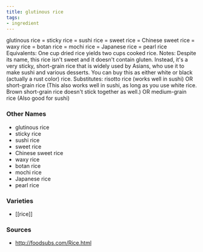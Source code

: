 ```yaml
---
title: glutinous rice
tags:
- ingredient
---
```

glutinous rice = sticky rice = sushi rice = sweet rice = Chinese sweet rice = waxy rice = botan rice = mochi rice = Japanese rice = pearl rice Equivalents: One cup dried rice yields two cups cooked rice. Notes: Despite its name, this rice isn't sweet and it doesn't contain gluten. Instead, it's a very sticky, short-grain rice that is widely used by Asians, who use it to make sushi and various desserts. You can buy this as either white or black (actually a rust color) rice. Substitutes: risotto rice (works well in sushi) OR short-grain rice (This also works well in sushi, as long as you use white rice. Brown short-grain rice doesn't stick together as well.) OR medium-grain rice (Also good for sushi)

### Other Names

* glutinous rice
* sticky rice
* sushi rice
* sweet rice
* Chinese sweet rice
* waxy rice
* botan rice
* mochi rice
* Japanese rice
* pearl rice

### Varieties

* [[rice]]

### Sources
* http://foodsubs.com/Rice.html
